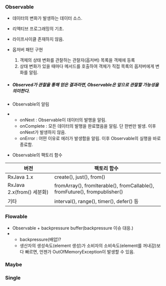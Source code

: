### Observable

+ 데이터의 변화가 발생하는 데이터 소스.
+ 리액티브 프로그래밍의 기초.
+ 라이프사이클 존재하지 않음.
+ 옵저버 패턴 구현
  1. 객체의 상태 변화를 관찰하는 관찰자(옵저버) 목록을 객체에 등록
  2. 상태 변화가 있을 때마다 메서드를 호출하여 객체가 직접 목록의 옵저버에게 변화를 알림.

+ ##### Observed가 관찰을 통해 얻은 결과라면, Observable은 앞으로 관찰할 가능성을 의미한다.

+   Observable의 알림
+ + onNext : Observable이 데이터의 발행을 알림.
  + onComplete : 모든 데이터의 발행을 완료했음을 알림. 단 한번만 발생. 이후 onNext가 발생하지 않음.
  + onError : 어떤 이유로 에러가 발생함을 알림. 이후 Observable의 실행을 바로 종료함.
+ Observable의 팩토리 함수

| 버전                      | 팩토리 함수                                                  |
| ------------------------- | ------------------------------------------------------------ |
| RxJava 1.x                | create(), just(), from()                                     |
| RxJava 2.x(from() 세분화) | fromArray(), fromIterable(), fromCallable(), fromFuture(), frompublisher() |
| 기타                      | interval(), range(), timer(), defer() 등                     |

### Flowable

+ Observable + backpressure buffer(backpressure 이슈 대응.)
+ + backpressure(배압)?
  + 생산자의 생성속도(element 생성)가 소비자의 소비속도(element를 꺼내감)보다 빠르면, 언젠가 OutOfMemoryException이 발생할 수 있음.

### Maybe

### Single
